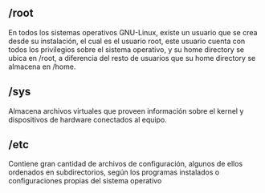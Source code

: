 ## /root
En todos los sistemas operativos GNU-Linux, existe un usuario que se crea desde su instalación, el cual es el usuario root, este usuario cuenta con todos los privilegios sobre el sistema operativo, y su home directory se ubica en /root, a diferencia del resto de usuarios que su home directory se almacena en /home.

## /sys
Almacena archivos virtuales que proveen información sobre el kernel y dispositivos de hardware conectados al equipo.

## /etc
Contiene gran cantidad de archivos de configuración, algunos de ellos ordenados en subdirectorios, según los programas instalados o configuraciones propias del sistema operativo
